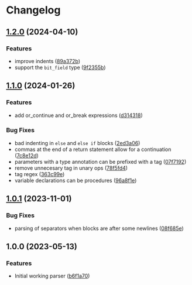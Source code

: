 # Changelog

## [1.2.0](https://github.com/tree-sitter-grammars/tree-sitter-odin/compare/v1.1.0...v1.2.0) (2024-04-10)


### Features

* improve indents ([89a372b](https://github.com/tree-sitter-grammars/tree-sitter-odin/commit/89a372b9f1dfa3d510aad20601e71ef4ba446732))
* support the `bit_field` type ([9f2355b](https://github.com/tree-sitter-grammars/tree-sitter-odin/commit/9f2355ba25cc5e2c88ba35eb0d366396935c63a6))

## [1.1.0](https://github.com/amaanq/tree-sitter-odin/compare/v1.0.1...v1.1.0) (2024-01-26)


### Features

* add or_continue and or_break expressions ([d314318](https://github.com/amaanq/tree-sitter-odin/commit/d314318692883fd9858d6a8d1c1aa4fbd849a483))


### Bug Fixes

* bad indenting in `else` and `else if` blocks ([2ed3a06](https://github.com/amaanq/tree-sitter-odin/commit/2ed3a06e80a340d47eed7b4adf8961b4f777ae97))
* commas at the end of a return statement allow for a continuation ([7c8e12d](https://github.com/amaanq/tree-sitter-odin/commit/7c8e12d87810a6a421ebd83e27df369e83ae4c2a))
* parameters with a type annotation can be prefixed with a tag ([07f7192](https://github.com/amaanq/tree-sitter-odin/commit/07f71922d312b90f3c1b7dffb7110637b6bbcc08))
* remove unnecesary tag in unary ops ([78f5fd4](https://github.com/amaanq/tree-sitter-odin/commit/78f5fd496924cd2fc7c48ae0c4b9f992dff90667))
* tag regex ([363c99e](https://github.com/amaanq/tree-sitter-odin/commit/363c99ef938a106b7b8e740d56e56adc09c8816b))
* variable declarations can be procedures ([96a8f1e](https://github.com/amaanq/tree-sitter-odin/commit/96a8f1e57f34206d6305763f0c9f7cafb6354c1d))

## [1.0.1](https://github.com/amaanq/tree-sitter-odin/compare/v1.0.0...v1.0.1) (2023-11-01)


### Bug Fixes

* parsing of separators when blocks are after some newlines ([08f685e](https://github.com/amaanq/tree-sitter-odin/commit/08f685e74864bbcb6a742631f8fe844b0a6dc3e3))

## 1.0.0 (2023-05-13)


### Features

* Initial working parser ([b6f1a70](https://github.com/amaanq/tree-sitter-odin/commit/b6f1a70948666d766cc13e4817cba684823bee56))
